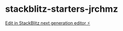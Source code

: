 # stackblitz-starters-jrchmz

[Edit in StackBlitz next generation editor ⚡️](https://stackblitz.com/~/github.com/tashaspace-15/stackblitz-starters-jrchmz)